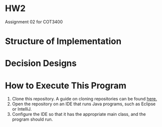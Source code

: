 # HW2
Assignment 02 for COT3400

# Structure of Implementation

# Decision Designs

# How to Execute This Program

1) Clone this repository. A guide on cloning repositories can be found [here.](https://docs.github.com/en/github/creating-cloning-and-archiving-repositories/cloning-a-repository)
2) Open the repository on an IDE that runs Java programs, such as Eclipse or IntelliJ.
3) Configure the IDE so that it has the appropriate main class, and the program should run.
